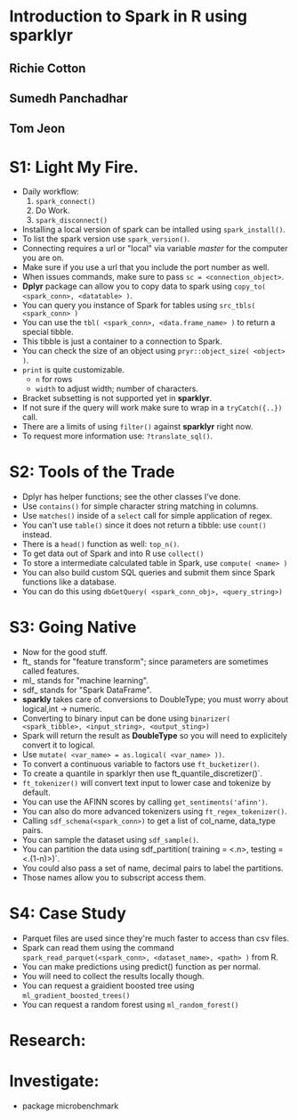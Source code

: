 # Introduction to Spark in R using sparklyr
## Richie Cotton
## Sumedh Panchadhar
## Tom Jeon

# S1: Light My Fire.
- Daily workflow:
	1. `spark_connect()`
	2. Do Work.
	3. `spark_disconnect()`
- Installing a local version of spark can be intalled using `spark_install()`.
- To list the spark version use `spark_version()`.
- Connecting requires a url or "local" via variable *master* for the computer you are on.
- Make sure if you use a url that you include the port number as well.
- When issues commands, make sure to pass `sc = <connection_object>`.
- **Dplyr** package can allow you to copy data to spark using `copy_to( <spark_conn>, <datatable> )`.
- You can query you instance of Spark for tables using `src_tbls( <spark_conn> )`
- You can use the `tbl( <spark_conn>, <data.frame_name> )` to return a special tibble.
- This tibble is just a container to a connection to Spark.
- You can check the size of an object using `pryr::object_size( <object> )`.
- `print` is quite customizable.
	* `n` for rows
	* `width` to adjust width; number of characters.
- Bracket subsetting is not supported yet in **sparklyr**.
- If not sure if the query will work make sure to wrap in a `tryCatch({..})` call.
- There are a limits of using `filter()` against **sparklyr** right now.
- To request more information use: `?translate_sql()`.

# S2: Tools of the Trade
- Dplyr has helper functions; see the other classes I've done.
- Use `contains()` for simple character string matching in columns.
- Use `matches()` inside of a `select` call for simple application of regex.
- You can't use `table()` since it does not return a tibble: use `count()` instead.
- There is a `head()` function as well: `top_n()`.
- To get data out of Spark and into R use `collect()`
- To store a intermediate calculated table in Spark, use `compute( <name> )`
- You can also build custom SQL queries and submit them since Spark functions like a database.
- You can do this using `dbGetQuery( <spark_conn_obj>, <query_string>)`


# S3: Going Native
- Now for the good stuff.
- ft_ stands for "feature transform"; since parameters are sometimes called features.
- ml_ stands for "machine learning".
- sdf_ stands for "Spark DataFrame".
- **sparkly** takes care of conversions to DoubleType; you must worry about logical,int -> numeric.
- Converting to binary input can be done using `binarizer( <spark_tibble>, <input_string>, <output_sting>)`
- Spark will return the result as **DoubleType** so you will need to explicitely convert it to logical.
- Use `mutate( <var_name> = as.logical( <var_name> ))`.
- To convert a continuous variable to factors use `ft_bucketizer()`.
- To create a quantile in sparklyr then use ft_quantile_discretizer()`.
- `ft_tokenizer()` will convert text input to lower case and tokenize by default.
- You can use the AFINN scores by calling `get_sentiments('afinn')`.
- You can also do more advanced tokenizers using `ft_regex_tokenizer()`.
- Calling `sdf_schema(<spark_conn>)` to get a list of col_name, data_type pairs.
- You can sample the dataset using `sdf_sample()`.
- You can partition the data using sdf_partition( training = <.n>, testing = <.(1-n)>)`.
- You could also pass a set of name, decimal pairs to label the partitions.
- Those names allow you to subscript access them.


# S4: Case Study
- Parquet files are used since they're much faster to access than csv files.
- Spark can read them using the command `spark_read_parquet(<spark_conn>, <dataset_name>, <path> )` from R.
- You can make predictions using predict() function as per normal.
- You will need to collect the results locally though.
- You can request a graidient boosted tree using `ml_gradient_boosted_trees()`
- You can request a random forest using `ml_random_forest()`


# Research:


# Investigate:
- package microbenchmark